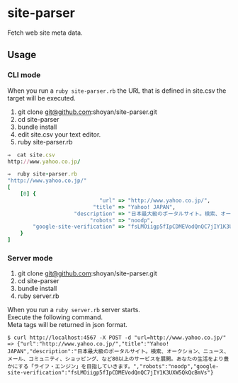 # site-parser
Fetch web site meta data.

## Usage

### CLI mode

When you run a `ruby site-parser.rb` the URL that is defined in site.csv the target will be executed.

1. git clone git@github.com:shoyan/site-parser.git
2. cd site-parser
3. bundle install
4. edit site.csv your text editor.
5. ruby site-parser.rb


```ruby
⇒  cat site.csv
http://www.yahoo.co.jp/

⇒  ruby site-parser.rb 
"http://www.yahoo.co.jp/"
[
    [0] {
                             "url" => "http://www.yahoo.co.jp/",
                           "title" => "Yahoo! JAPAN",
                     "description" => "日本最大級のポータルサイト。検索、オークション、ニュース、メール、コミュニティ、ショッピング、など80以上のサービスを展開。あなたの生活をより豊かにする「ライフ・エンジ ン」を目指していきます。",
                          "robots" => "noodp",
        "google-site-verification" => "fsLMOiigp5fIpCDMEVodQnQC7jIY1K3UXW5QkQcBmVs"
    }
]
```

### Server mode

1. git clone git@github.com:shoyan/site-parser.git
2. cd site-parser
3. bundle install
4. ruby server.rb

When you run a `ruby server.rb` server starts.  
Execute the following command.  
Meta tags will be returned in json format.

```
$ curl http://localhost:4567 -X POST -d "url=http://www.yahoo.co.jp/"
=> {"url":"http://www.yahoo.co.jp/","title":"Yahoo! JAPAN","description":"日本最大級のポータルサイト。検索、オークション、ニュース、メール、コミュニティ、ショッピング、など80以上のサービスを展開。あなたの生活をより豊かにする「ライフ・エンジン」を目指していきます。","robots":"noodp","google-site-verification":"fsLMOiigp5fIpCDMEVodQnQC7jIY1K3UXW5QkQcBmVs"}

```
